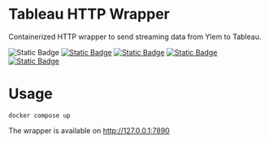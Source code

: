 # Tableau HTTP Wrapper
Containerized HTTP wrapper to send streaming data from Ylem to Tableau.

![Static Badge](https://img.shields.io/badge/Python-3-blue)
<a href="https://github.com/ylem-co/tableau-http-wrapper?tab=Apache-2.0-1-ov-file">![Static Badge](https://img.shields.io/badge/license-Apache%202.0-blue)</a>
<a href="https://ylem.co" target="_blank">![Static Badge](https://img.shields.io/badge/website-ylem.co-blue)</a>
<a href="https://docs.datamin.io" target="_blank">![Static Badge](https://img.shields.io/badge/documentation-docs.datamin.io-blue)</a>
<a href="https://join.slack.com/t/datamincommunity/shared_invite/zt-2nawzl6h0-qqJ0j7Vx_AEHfnB45xJg2Q" target="_blank">![Static Badge](https://img.shields.io/badge/community-join%20Slack-blue)</a>

# Usage

```shell
docker compose up
```

The wrapper is available on http://127.0.0.1:7890
